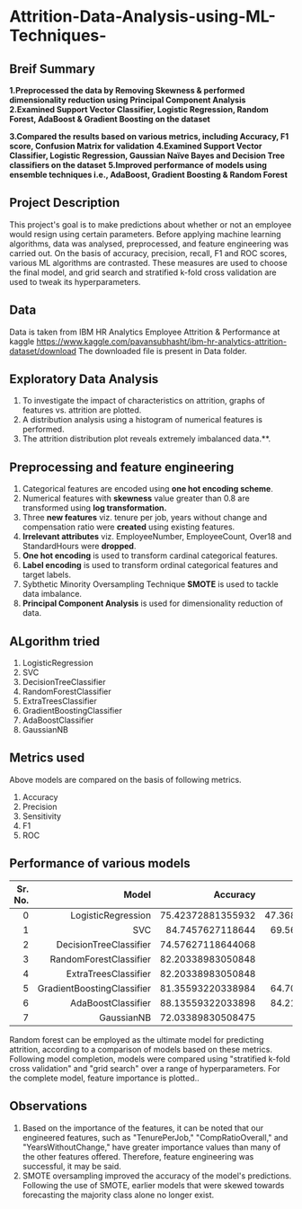 # Attrition-Data-Analysis-using-ML-Techniques-

## Breif Summary
**1.Preprocessed the data by Removing Skewness & performed dimensionality reduction using Principal Component Analysis**  
**2.Examined Support Vector Classifier, Logistic Regression, Random Forest, AdaBoost & Gradient Boosting on the dataset** 

**3.Compared the results based on various metrics, including Accuracy, F1 score, Confusion Matrix for validation**
**4.Examined Support Vector Classifier, Logistic Regression, Gaussian Naïve Bayes and Decision Tree classifiers on the dataset** 
**5.Improved performance of models using ensemble techniques i.e., AdaBoost, Gradient Boosting & Random Forest**


##  Project Description
This project's goal is to make predictions about whether or not an employee would resign using certain parameters. Before applying machine learning algorithms, data was analysed, preprocessed, and feature engineering was carried out. On the basis of accuracy, precision, recall, F1 and ROC scores, various ML algorithms are contrasted. These measures are used to choose the final model, and grid search and stratified k-fold cross validation are used to tweak its hyperparameters.

## Data
Data is taken from IBM HR Analytics Employee Attrition & Performance at kaggle https://www.kaggle.com/pavansubhasht/ibm-hr-analytics-attrition-dataset/download
The downloaded file is present in Data folder. 

## Exploratory Data Analysis
1. To investigate the impact of characteristics on attrition, graphs of features vs. attrition are plotted.
2. A distribution analysis using a histogram of numerical features is performed.
3. The attrition distribution plot reveals extremely imbalanced data.**.

## Preprocessing and feature engineering
1. Categorical features are encoded using **one hot encoding scheme**.
2. Numerical features with **skewness** value greater than 0.8 are transformed using **log transformation.**
3. Three **new features** viz. tenure per job, years without change and compensation ratio were **created** using existing features.
4. **Irrelevant attributes** viz. EmployeeNumber, EmployeeCount, Over18 and StandardHours were **dropped**.
5. **One hot encoding** is used to transform cardinal categorical features.
6. **Label encoding** is used to transform ordinal categorical features and target labels.
7. Sybthetic Minority Oversampling Technique **SMOTE** is used to tackle data imbalance.
8. **Principal Component Analysis** is used for dimensionality reduction of data.

## ALgorithm tried
1. LogisticRegression
2. SVC
3. DecisionTreeClassifier 	    
4. RandomForestClassifier 	    
5. ExtraTreesClassifier 	      
6. GradientBoostingClassifier 	
7. AdaBoostClassifier 	        
8. GaussianNB 	

## Metrics used
Above models are compared on the basis of following metrics.
1. Accuracy
2. Precision
3. Sensitivity
4. F1
5. ROC

## Performance of various models


| Sr. No. |                      Model |  Accuracy | Precision | Sensitivity | Specificity | ROC Score |
--------:|---------------------------:|----------:|----------:|------------:|------------:|----------:|
|0|LogisticRegression|75.42372881355932|47.368421052631575|66.66666666666666|78.02197802197803|0.7234432234432233
|1|SVC|84.7457627118644|69.56521739130434|59.25925925925925|92.3076923076923|0.7578347578347578
|2|DecisionTreeClassifier|74.57627118644068|44.0|40.74074074074074|84.61538461538461|0.6267806267806268
|3|RandomForestClassifier|82.20338983050848|75.0|33.33333333333333|96.7032967032967|0.6501831501831501
|4|ExtraTreesClassifier|82.20338983050848|80.0|29.629629629629626|97.8021978021978|0.6371591371591372
|5|GradientBoostingClassifier|81.35593220338984|64.70588235294117|40.74074074074074|93.4065934065934|0.6707366707366708
|6|AdaBoostClassifier|88.13559322033898|84.21052631578947|59.25925925925925|96.7032967032967|0.7798127798127797
|7|GaussianNB|72.03389830508475|43.75|77.77777777777779|70.32967032967034|0.7405372405372405



Random forest can be employed as the ultimate model for predicting attrition, according to a comparison of models based on these metrics.
Following model completion, models were compared using "stratified k-fold cross validation" and "grid search" over a range of hyperparameters.
For the complete model, feature importance is plotted..

## Observations
1. Based on the importance of the features, it can be noted that our engineered features, such as "TenurePerJob," "CompRatioOverall," and "YearsWithoutChange," have greater importance values than many of the other features offered. Therefore, feature engineering was successful, it may be said.
2. SMOTE oversampling improved the accuracy of the model's predictions. Following the use of SMOTE, earlier models that were skewed towards forecasting the majority class alone no longer exist.
